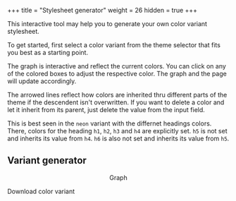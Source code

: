 +++
title = "Stylesheet generator"
weight = 26
hidden = true
+++

This interactive tool may help you to generate your own color variant stylesheet.

To get started, first select a color variant from the theme selector that fits you best as a starting point.

The graph is interactive and reflect the current colors. You can click on any of the colored boxes to adjust the respective color. The graph and the page will update accordingly.

The arrowed lines reflect how colors are inherited thru different parts of the theme if the descendent isn't overwritten. If you want to delete a color and let it inherit from its parent, just delete the value from the input field.

This is best seen in the `neon` variant with the differnet headings colors. There, colors for the heading `h1`, `h2`, `h3` and `h4` are explicitly set. `h5` is not set and inherits its value from `h4`. `h6` is also not set and inherits its value from `h5`.

## Variant generator

<div id="vargenerator" class="mermaid" style="background-color: var(--INTERNAL-MAIN-TEXT-color);" align="center">Graph</div>

<a id="vardownload" class="btn btn-default">Download color variant</a>

<script>
function initGraph(){
  var graphDefinition = generateGraph();
  var element = document.querySelector( '#vargenerator' );
  element.innerHTML = graphDefinition;

  var interval_id = setInterval( function(){
    if( document.querySelectorAll( '#vargenerator.mermaid > svg' ).length ){
      clearInterval( interval_id );
      generateGraphStyles();
    }
  }, 100 );

  var btn = document.querySelector( '#vardownload' );
  btn.addEventListener('click', getStylesheet);
};

function download(data, mimetype, filename){
    var blob = new Blob([data], { type: mimetype });
    var url = window.URL.createObjectURL(blob);
    var a = document.createElement('a');
    a.setAttribute('href', url);
    a.setAttribute('download', filename);
    a.click();
}

function getStylesheet(){
  download( generateStylesheet(), 'text/css', 'theme-' + themename + '.css' );
}

function adjustCSSRules(selector, props, sheets){
  // get stylesheet(s)
  if (!sheets) sheets = [...document.styleSheets];
  else if (sheets.sup){    // sheets is a string
    let absoluteURL = new URL(sheets, document.baseURI).href;
    sheets = [...document.styleSheets].filter(i => i.href == absoluteURL);
  }
  else sheets = [sheets];  // sheets is a stylesheet

  // CSS (& HTML) reduce spaces in selector to one.
  selector = selector.replace(/\s+/g, ' ');
  const findRule = s => [...s.cssRules].reverse().find(i => i.selectorText == selector)
  let rule = sheets.map(findRule).filter(i=>i).pop()

  const propsArr = props.sup
    ? props.split(/\s*;\s*/).map(i => i.split(/\s*:\s*/)) // from string
    : Object.entries(props);                              // from Object

  if (rule) for (let [prop, val] of propsArr){
    // rule.style[prop] = val; is against the spec, and does not support !important.
    rule.style.setProperty(prop, ...val.split(/ *!(?=important)/));
  }
  else {
    sheet = sheets.pop();
    if (!props.sup) props = propsArr.reduce((str, [k, v]) => `${str}; ${k}: ${v}`, '');
    sheet.insertRule(`${selector} { ${props} }`, sheet.cssRules.length);
  }
}

function normalizeColor( c ){
  c = c.trim();
  c = c.replace( /\s*\(\s*/, "( " );
  c = c.replace( /\s*\)\s*/, " )" );
  c = c.replace( /\s*,\s*/, ", " );
  c = c.replace( /0*\./, "." );
  c = c.replace( / +/, " " );
  return c;
}
function getColorValue( c ){
  return normalizeColor( getComputedStyle( document.documentElement ).getPropertyValue( '--INTERNAL-'+c ) );
}

function changeColor( c ){
  var style = null;
  var theme = getTheme();
  for( var n = 0; n < document.styleSheets.length; ++n ){
    if( theme = parseTheme( document.styleSheets[n].href ) ){
      var s = document.styleSheets[n];
      for( var m = 0; m < s.rules.length; ++m ){
        if( s.rules[m].selectorText == ':root' ){
          style = s.rules[m].style;
          break;
        }
      }
      break;
    }
  }
  if( !style ){
    alert( 'Theme stylesheet for theme "' + theme + '" not set or found' );
    return;
  }

  var r = document.querySelector( ':root' );
  var v = getColorValue( c );
  var n = prompt( '--'+c, v ).trim();
  if( n ){
    r = style.quer
    style.setProperty( '--'+c, n );
  }
  else{
    style.removeProperty( '--'+c );
  }
}

function generateColorVariable( e ){
  var v = '';
  var gen = true;
  if( e.fallback ){
    f = variables.find( function( x ){
      return x.name == e.fallback;
    });
    gen = getColorValue(f.name) != getColorValue(e.name);
  }
  else if( e.default ){
    gen = e.default != getColorValue(e.name);
  }
  if( gen ){
    v += '  --' + e.name + ': ' + getColorValue(e.name) + ';\n';
  }
  return v;
}

function generateStylesheet(){
  var style =
    '/* ' + themename + ' */\n' +
    ':root {\n' +
      variables.reduce( function( a, e ){ return a + generateColorVariable( e ); }, '' ) +
    '}\n';
  return style;
}

function styleGroup( selector, colorvar ){
  adjustCSSRules( '#body svg '+selector+' > rect', 'color: var(--INTERNAL-'+colorvar+'); fill: var(--INTERNAL-'+colorvar+'); stroke: #80808080;' );
  adjustCSSRules( '#body svg '+selector+' > .label .nodeLabel', 'color: var(--INTERNAL-'+colorvar+'); fill: var(--INTERNAL-'+colorvar+'); stroke: #80808080;' );
  adjustCSSRules( '#body svg '+selector+' > .cluster-label .nodeLabel', 'color: var(--INTERNAL-'+colorvar+'); fill: var(--INTERNAL-'+colorvar+'); stroke: #80808080;' );
//  adjustCSSRules( '#body svg '+selector+' rect', 'stroke: #80808080;' );
  adjustCSSRules( '#body svg '+selector+' .nodeLabel', 'filter: grayscale(1) invert(1) contrast(10000);' );
}

function generateGraphStyles(){
  variables.forEach( function( e ){
    styleGroup( '.'+e.name, e.name );
  });
  styleGroup( '#maincontent', 'MAIN-BG-color' )
  styleGroup( '#mainheadings', 'MAIN-BG-color' )
  styleGroup( '#inlinecode', 'CODE-INLINE-BG-color' )
  styleGroup( '#blockcode', 'CODE-BLOCK-BG-color' )
  styleGroup( '#coloredboxes', 'BOX-BG-color' );
  styleGroup( '#menu', 'MENU-SECTIONS-BG-color' )
  styleGroup( '#menuheader', 'MENU-HEADER-BG-color' )
  styleGroup( '#menusections', 'MENU-SECTIONS-ACTIVE-BG-color' )
}

function generateEdge( e ){
  var edge = '';
  if( e.fallback ){
    edge += e.fallback+':::'+e.fallback+' --> '+e.name+':::'+e.name;
  }
  else{
    edge += e.name+':::'+e.name;
  }
  return edge;
}

function generateGraph(){
  var g_groups = {};
  var g_handler = '';

  variables.forEach( function( e ){
    var group = e.group || ' ';
    g_groups[ group ] = ( g_groups[ group ] || [] ).concat( e );
    g_handler += '  click '+e.name+' changeColor\n';
  });

  var graph =
    'flowchart LR\n' +
    '  subgraph menu["menu"]\n' +
    '    direction TB\n' +
    '    subgraph menuheader["header"]\n' +
    '      direction LR\n' +
           g_groups[ 'header' ].reduce( function( a, e ){ return a + '      ' + generateEdge( e ) + '\n'; }, '' ) +
    '    end\n' +
    '    subgraph menusections["sections"]\n' +
    '      direction LR\n' +
           g_groups[ 'sections' ].reduce( function( a, e ){ return a + '      ' + generateEdge( e ) + '\n'; }, '' ) +
    '    end\n' +
    '  end\n' +
    '  subgraph maincontent["content"]\n' +
    '    direction TB\n' +
         g_groups[ 'content' ].reduce( function( a, e ){ return a + '    ' + generateEdge( e ) + '\n'; }, '' ) +
    '    subgraph mainheadings["headings"]\n' +
    '      direction LR\n' +
           g_groups[ 'headings' ].reduce( function( a, e ){ return a + '      ' + generateEdge( e ) + '\n'; }, '' ) +
    '    end\n' +
    '    subgraph inlinecode["inline code"]\n' +
    '      direction LR\n' +
           g_groups[ 'inline code' ].reduce( function( a, e ){ return a + '      ' + generateEdge( e ) + '\n'; }, '' ) +
    '    end\n' +
    '    subgraph blockcode["code blocks"]\n' +
    '      direction LR\n' +
           g_groups[ 'code blocks' ].reduce( function( a, e ){ return a + '      ' + generateEdge( e ) + '\n'; }, '' ) +
    '    end\n' +
    '    subgraph coloredboxes["colored boxes"]\n' +
    '      direction LR\n' +
           g_groups[ 'colored boxes' ].reduce( function( a, e ){ return a + '      ' + generateEdge( e ) + '\n'; }, '' ) +
    '    end\n' +
    '  end\n' +
       g_handler;

  console.log( graph );
  return graph;
}

var themename = 'my-variant';
var variables = [
  { name: 'MAIN-TEXT-color',       group: 'content',  default: '#101010' },
  { name: 'MAIN-LINK-color',       group: 'content',  default: '#486ac9' },
  { name: 'MAIN-LINK-HOVER-color', group: 'content', fallback: 'MAIN-LINK-color' },
  { name: 'MAIN-ANCHOR-color',     group: 'content', fallback: 'MAIN-LINK-color' },
  { name: 'MAIN-BG-color',         group: 'content',  default: '#ffffff' },
  { name: 'TAG-BG-color',          group: 'content', fallback: 'MENU-HEADER-BG-color' },

  { name: 'MAIN-TITLES-TEXT-color',  group: 'headings',  default: '#444753' },
  { name: 'MAIN-TITLES-H1-color',    group: 'headings', fallback: 'MAIN-TEXT-color' },
  { name: 'MAIN-TITLES-H2-color',    group: 'headings', fallback: 'MAIN-TITLES-TEXT-color' },
  { name: 'MAIN-TITLES-H3-color',    group: 'headings', fallback: 'MAIN-TITLES-H2-color' },
  { name: 'MAIN-TITLES-H4-color',    group: 'headings', fallback: 'MAIN-TITLES-H3-color' },
  { name: 'MAIN-TITLES-H5-color',    group: 'headings', fallback: 'MAIN-TITLES-H4-color' },
  { name: 'MAIN-TITLES-H6-color',    group: 'headings', fallback: 'MAIN-TITLES-H5-color' },

  { name: 'CODE-BLOCK-color',        group: 'code blocks',  default: '#000000' },
  { name: 'CODE-BLOCK-BG-color',     group: 'code blocks',  default: '#f8f8f8' },
  { name: 'CODE-BLOCK-BORDER-color', group: 'code blocks', fallback: 'CODE-BLOCK-BG-color' },

  { name: 'CODE-INLINE-color',        group: 'inline code',  default: '#5e5e5e' },
  { name: 'CODE-INLINE-BG-color',     group: 'inline code',  default: '#fffae9' },
  { name: 'CODE-INLINE-BORDER-color', group: 'inline code', fallback: 'CODE-INLINE-BG-color' },

  { name: 'MENU-HEADER-BG-color',       group: 'header',  default: '#7dc903' },
  { name: 'MENU-HEADER-BORDER-color',   group: 'header', fallback: 'MENU-HEADER-BG-color' },
  { name: 'MENU-HOME-LINK-color',       group: 'header',  default: '#323232' },
  { name: 'MENU-HOME-LINK-HOVER-color', group: 'header',  default: '#808080' },
  { name: 'MENU-SEARCH-color',          group: 'header',  default: '#e0e0e0' },
  { name: 'MENU-SEARCH-BG-color',       group: 'header',  default: '#323232' },
  { name: 'MENU-SEARCH-BOX-color',      group: 'header', fallback: 'MENU-SEARCH-BG-color' },

  { name: 'MENU-SECTIONS-BG-color',                group: 'sections',  default: '#282830' },
  { name: 'MENU-SECTIONS-ACTIVE-BG-color',         group: 'sections',  default: '#202028' },
  { name: 'MENU-SECTION-ACTIVE-CATEGORY-color',    group: 'sections',  default: '#444444' },
  { name: 'MENU-SECTION-ACTIVE-CATEGORY-BG-color', group: 'sections', fallback: 'MAIN-BG-color' },
  { name: 'MENU-SECTIONS-LINK-color',              group: 'sections',  default: '#bababa' },
  { name: 'MENU-SECTIONS-LINK-HOVER-color',        group: 'sections', fallback: 'MENU-SECTIONS-LINK-color' },
  { name: 'MENU-VISITED-color',                    group: 'sections',  default: '#506397' },
  { name: 'MENU-SECTION-HR-color',                 group: 'sections',  default: '#606060' },

  { name: 'BOX-CAPTION-color',                 group: 'colored boxes',  default: 'rgba( 255, 255, 255, 1 )' },
  { name: 'BOX-BG-color',                      group: 'colored boxes',  default: 'rgba( 255, 255, 255, .833 )' },
  { name: 'BOX-TEXT-color',                    group: 'colored boxes',  default: 'rgba( 16, 16, 16, 1 )' },

  { name: 'BOX-BLUE-color',                    group: 'colored boxes',  default: 'rgba( 48, 117, 229, 1 )' },
  { name: 'BOX-INFO-color',                    group: 'colored boxes', fallback: 'BOX-BLUE-color' },
  { name: 'BOX-BLUE-TEXT-color',               group: 'colored boxes', fallback: 'BOX-TEXT-color' },
  { name: 'BOX-INFO-TEXT-color',               group: 'colored boxes', fallback: 'BOX-BLUE-TEXT-color' },

  { name: 'BOX-GREEN-color',                   group: 'colored boxes',  default: 'rgba( 42, 178, 24, 1 )' },
  { name: 'BOX-TIP-color',                     group: 'colored boxes', fallback: 'BOX-GREEN-color' },
  { name: 'BOX-GREEN-TEXT-color',              group: 'colored boxes', fallback: 'BOX-TEXT-color' },
  { name: 'BOX-TIP-TEXT-color',                group: 'colored boxes', fallback: 'BOX-GREEN-TEXT-color' },

  { name: 'BOX-GREY-color',                    group: 'colored boxes',  default: 'rgba( 128, 128, 128, 1 )' },
  { name: 'BOX-NEUTRAL-color',                 group: 'colored boxes', fallback: 'BOX-GREY-color' },
  { name: 'BOX-GREY-TEXT-color',               group: 'colored boxes', fallback: 'BOX-TEXT-color' },
  { name: 'BOX-NEUTRAL-TEXT-color',            group: 'colored boxes', fallback: 'BOX-GREY-TEXT-color' },

  { name: 'BOX-ORANGE-color',                  group: 'colored boxes',  default: 'rgba( 237, 153, 9, 1 )' },
  { name: 'BOX-NOTE-color',                    group: 'colored boxes', fallback: 'BOX-ORANGE-color' },
  { name: 'BOX-ORANGE-TEXT-color',             group: 'colored boxes', fallback: 'BOX-TEXT-color' },
  { name: 'BOX-NOTE-TEXT-color',               group: 'colored boxes', fallback: 'BOX-ORANGE-TEXT-color' },

  { name: 'BOX-RED-color',                     group: 'colored boxes',  default: 'rgba( 224, 62, 62, 1 )' },
  { name: 'BOX-WARNING-color',                 group: 'colored boxes', fallback: 'BOX-RED-color' },
  { name: 'BOX-RED-TEXT-color',                group: 'colored boxes', fallback: 'BOX-TEXT-color' },
  { name: 'BOX-WARNING-TEXT-color',            group: 'colored boxes', fallback: 'BOX-RED-TEXT-color' },
];

initGraph();
</script>
